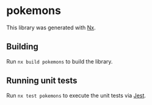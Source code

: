 # pokemons

This library was generated with [Nx](https://nx.dev).

## Building

Run `nx build pokemons` to build the library.

## Running unit tests

Run `nx test pokemons` to execute the unit tests via [Jest](https://jestjs.io).
